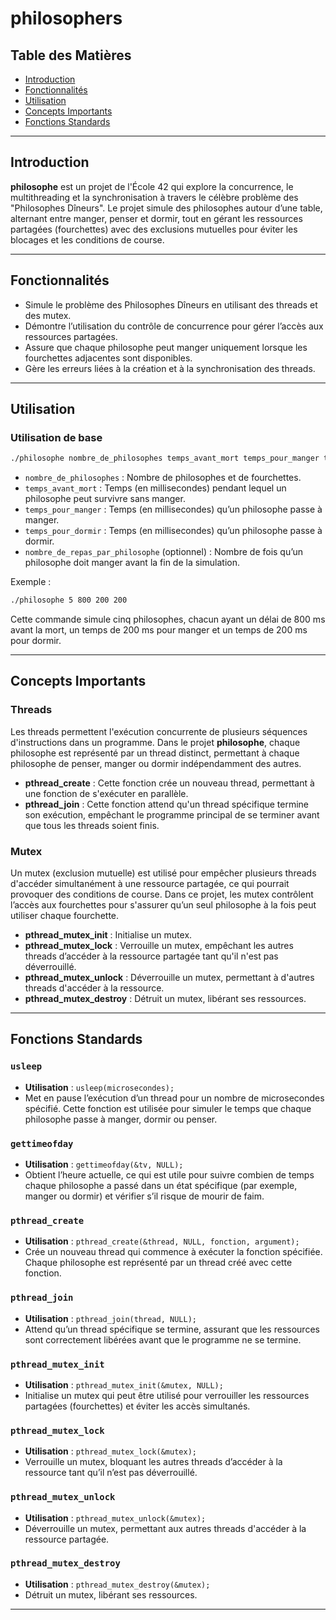 
# philosophers

## Table des Matières

- [Introduction](#introduction)
- [Fonctionnalités](#fonctionnalités)
- [Utilisation](#utilisation)
- [Concepts Importants](#concepts-importants)
- [Fonctions Standards](#fonctions-standards)

---

## Introduction

**philosophe** est un projet de l'École 42 qui explore la concurrence, le multithreading et la synchronisation à travers le célèbre problème des "Philosophes Dîneurs". Le projet simule des philosophes autour d’une table, alternant entre manger, penser et dormir, tout en gérant les ressources partagées (fourchettes) avec des exclusions mutuelles pour éviter les blocages et les conditions de course.

---

## Fonctionnalités

- Simule le problème des Philosophes Dîneurs en utilisant des threads et des mutex.
- Démontre l’utilisation du contrôle de concurrence pour gérer l’accès aux ressources partagées.
- Assure que chaque philosophe peut manger uniquement lorsque les fourchettes adjacentes sont disponibles.
- Gère les erreurs liées à la création et à la synchronisation des threads.

---

## Utilisation

### Utilisation de base

```bash
./philosophe nombre_de_philosophes temps_avant_mort temps_pour_manger temps_pour_dormir [nombre_de_repas_par_philosophe]
```

- `nombre_de_philosophes` : Nombre de philosophes et de fourchettes.
- `temps_avant_mort` : Temps (en millisecondes) pendant lequel un philosophe peut survivre sans manger.
- `temps_pour_manger` : Temps (en millisecondes) qu’un philosophe passe à manger.
- `temps_pour_dormir` : Temps (en millisecondes) qu’un philosophe passe à dormir.
- `nombre_de_repas_par_philosophe` (optionnel) : Nombre de fois qu’un philosophe doit manger avant la fin de la simulation.

Exemple :

```bash
./philosophe 5 800 200 200
```

Cette commande simule cinq philosophes, chacun ayant un délai de 800 ms avant la mort, un temps de 200 ms pour manger et un temps de 200 ms pour dormir.

---

## Concepts Importants

### Threads

Les threads permettent l'exécution concurrente de plusieurs séquences d'instructions dans un programme. Dans le projet **philosophe**, chaque philosophe est représenté par un thread distinct, permettant à chaque philosophe de penser, manger ou dormir indépendamment des autres.

- **pthread_create** : Cette fonction crée un nouveau thread, permettant à une fonction de s'exécuter en parallèle.
- **pthread_join** : Cette fonction attend qu'un thread spécifique termine son exécution, empêchant le programme principal de se terminer avant que tous les threads soient finis.

### Mutex

Un mutex (exclusion mutuelle) est utilisé pour empêcher plusieurs threads d'accéder simultanément à une ressource partagée, ce qui pourrait provoquer des conditions de course. Dans ce projet, les mutex contrôlent l’accès aux fourchettes pour s'assurer qu’un seul philosophe à la fois peut utiliser chaque fourchette.

- **pthread_mutex_init** : Initialise un mutex.
- **pthread_mutex_lock** : Verrouille un mutex, empêchant les autres threads d’accéder à la ressource partagée tant qu'il n'est pas déverrouillé.
- **pthread_mutex_unlock** : Déverrouille un mutex, permettant à d'autres threads d'accéder à la ressource.
- **pthread_mutex_destroy** : Détruit un mutex, libérant ses ressources.

---

## Fonctions Standards

### `usleep`

- **Utilisation** : `usleep(microsecondes);`
- Met en pause l’exécution d’un thread pour un nombre de microsecondes spécifié. Cette fonction est utilisée pour simuler le temps que chaque philosophe passe à manger, dormir ou penser.

### `gettimeofday`

- **Utilisation** : `gettimeofday(&tv, NULL);`
- Obtient l’heure actuelle, ce qui est utile pour suivre combien de temps chaque philosophe a passé dans un état spécifique (par exemple, manger ou dormir) et vérifier s’il risque de mourir de faim.

### `pthread_create`

- **Utilisation** : `pthread_create(&thread, NULL, fonction, argument);`
- Crée un nouveau thread qui commence à exécuter la fonction spécifiée. Chaque philosophe est représenté par un thread créé avec cette fonction.

### `pthread_join`

- **Utilisation** : `pthread_join(thread, NULL);`
- Attend qu’un thread spécifique se termine, assurant que les ressources sont correctement libérées avant que le programme ne se termine.

### `pthread_mutex_init`

- **Utilisation** : `pthread_mutex_init(&mutex, NULL);`
- Initialise un mutex qui peut être utilisé pour verrouiller les ressources partagées (fourchettes) et éviter les accès simultanés.

### `pthread_mutex_lock`

- **Utilisation** : `pthread_mutex_lock(&mutex);`
- Verrouille un mutex, bloquant les autres threads d’accéder à la ressource tant qu’il n’est pas déverrouillé.

### `pthread_mutex_unlock`

- **Utilisation** : `pthread_mutex_unlock(&mutex);`
- Déverrouille un mutex, permettant aux autres threads d'accéder à la ressource partagée.

### `pthread_mutex_destroy`

- **Utilisation** : `pthread_mutex_destroy(&mutex);`
- Détruit un mutex, libérant ses ressources.

---
